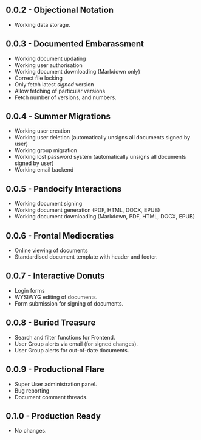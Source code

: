 ## 0.0.2 - Objectional Notation

* Working data storage.

## 0.0.3 - Documented Embarassment

* Working document updating
* Working user authorisation
* Working document downloading (Markdown only)
* Correct file locking
* Only fetch latest *signed* version
* Allow fetching of particular versions
* Fetch number of versions, and numbers.

## 0.0.4 - Summer Migrations

* Working user creation
* Working user deletion (automatically unsigns all documents signed by user)
* Working group migration
* Working lost password system (automatically unsigns all documents signed by user)
* Working email backend

## 0.0.5 - Pandocify Interactions

* Working document signing
* Working document generation (PDF, HTML, DOCX, EPUB)
* Working document downloading (Markdown, PDF, HTML, DOCX, EPUB)

## 0.0.6 - Frontal Mediocraties

* Online viewing of documents
* Standardised document template with header and footer.

## 0.0.7 - Interactive Donuts

* Login forms
* WYSIWYG editing of documents.
* Form submission for signing of documents.

## 0.0.8 - Buried Treasure

* Search and filter functions for Frontend.
* User Group alerts via email (for signed changes).
* User Group alerts for out-of-date documents.

## 0.0.9 - Productional Flare

* Super User administration panel.
* Bug reporting
* Document comment threads.

## 0.1.0 - Production Ready

* No changes.
